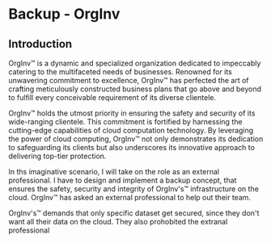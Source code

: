 # Backup - OrgInv

## Introduction

OrgInv&trade; is a dynamic and specialized organization dedicated to impeccably catering to the multifaceted needs of businesses. Renowned for its unwavering commitment to excellence, OrgInv&trade; has perfected the art of crafting meticulously constructed business plans that go above and beyond to fulfill every conceivable requirement of its diverse clientele.

OrgInv&trade; holds the utmost priority in ensuring the safety and security of its wide-ranging clientele. This commitment is fortified by harnessing the cutting-edge capabilities of cloud computation technology. By leveraging the power of cloud computing, OrgInv&trade; not only demonstrates its dedication to safeguarding its clients but also underscores its innovative approach to delivering top-tier protection.

In ths imaginative scenario, I will take on the role as an external professional. I have to design and implement a backup concept, that ensures the safety, security and integrity of OrgInv's&trade; infrastructure on the cloud. OrgInv&trade; has asked an external professional to help out their team.

OrgInv's&trade; demands that only specific dataset get secured, since they don't want all their data on the cloud. They also prohobited the extranal professional